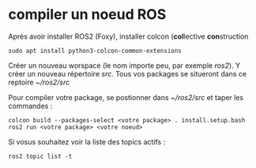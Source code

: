 # compiler un noeud ROS

Après avoir installer ROS2 (Foxy), installer colcon (**col**lective **con**struction

``sudo apt install python3-colcon-common-extensions``

Créer un nouveau worspace (le nom importe peu, par exemple *ros2*). Y créer un nouveau répertoire *src*. Tous vos packages se situeront dans ce reptoire *~/ros2/src*

Pour compiler votre package, se postionner dans *~/ros2/src* et taper les commandes :

``colcon build --packages-select <votre package>
. install.setup.bash
ros2 run <votre package> <votre noeud>``

Si vosus souhaitez voir la liste des topics actifs :

``ros2 topic list -t``
